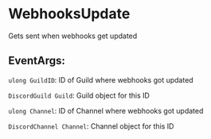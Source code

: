 WebhooksUpdate
================
Gets sent when webhooks get updated

## EventArgs:
`ulong GuildID`: ID of Guild where webhooks got updated

`DiscordGuild Guild`: Guild object for this ID

`ulong Channel`: ID of Channel where webhooks got updated

`DiscordChannel Channel`: Channel object for this ID
